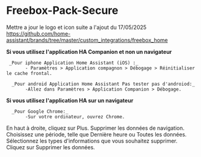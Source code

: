 # Freebox-Pack-Secure
Mettre a jour le logo et icon suite a l'ajout du 17/05/2025
https://github.com/home-assistant/brands/tree/master/custom_integrations/freebox_home

 **Si vous utilisez l'application HA Companion et non un navigateur**
      
     _Pour iphone Application Home Assistant (iOS) :_
           - Paramètres > Application compagnon > Débogage > Réinitialiser le cache frontal.
     
      _Pour android Application Home Assistant Pas tester pas d'androiod:_
           -Allez dans Paramètres > Application Companion > Débogage.

 **Si vous utilisez l'application HA sur un navigateur**
           
      _Pour Google Chrome:_
           -Sur votre ordinateur, ouvrez Chrome.
En haut à droite, cliquez sur Plus. Supprimer les données de navigation.
Choisissez une période, telle que Dernière heure ou Toutes les données.
Sélectionnez les types d'informations que vous souhaitez supprimer.
Cliquez sur Supprimer les données.
